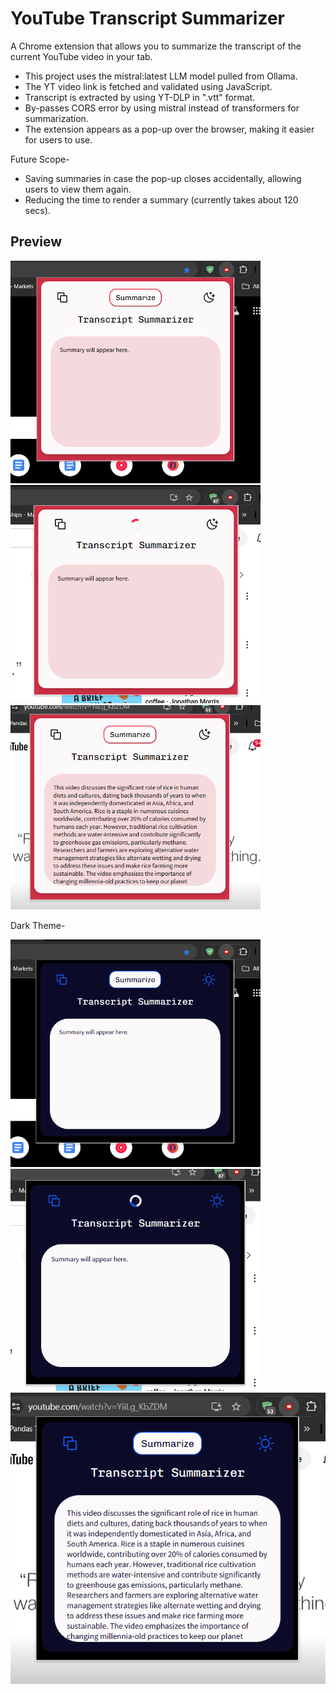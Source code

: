 # YouTube Transcript Summarizer
A Chrome extension that allows you to summarize the transcript of the current YouTube video in your tab.

* This project uses the mistral:latest LLM model pulled from Ollama.
* The YT video link is fetched and validated using JavaScript.
* Transcript is extracted by using YT-DLP in ".vtt" format.
* By-passes CORS error by using mistral instead of transformers for summarization.
* The extension appears as a pop-up over the browser, making it easier for users to use.

Future Scope-
* Saving summaries in case the pop-up closes accidentally, allowing users to view them again.
* Reducing the time to render a summary (currently takes about 120 secs).


## Preview

<img src="preview/one.png" alt width="400px"> 
<img src="preview/two.png" alt width="400px"> 
<img src="preview/three.png" alt width="400px"> 

Dark Theme-

<img src="preview/one-d.png" alt width="400px" > 
<img src="preview/two-d.png" alt width="400px"> 
<img src="preview/three-d.png" alt witdh="400px"> 

